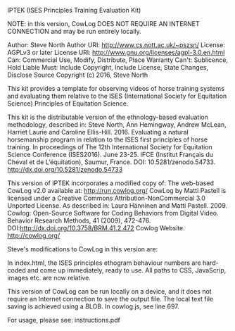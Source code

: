 IPTEK (ISES Principles Training Evaluation Kit)

NOTE: in this version, CowLog DOES NOT REQUIRE AN INTERNET CONNECTION and may be run entirely locally.

Author:  Steve North
Author URI:  http://www.cs.nott.ac.uk/~pszsn/
License: AGPLv3 or later
License URI: http://www.gnu.org/licenses/agpl-3.0.en.html
Can: Commercial Use, Modify, Distribute, Place Warranty
Can't: Sublicence, Hold Liable
Must: Include Copyright, Include License, State Changes, Disclose Source
Copyright (c) 2016, Steve North

This kit provides a template for observing videos of horse training systems and evaluating them relative to the ISES (International Society for Equitation Science) Principles of Equitation Science.

This kit is the distributable version of the ethnology-based evaluation methodology, described in:
Steve North, Ann Hemingway, Andrew McLean, Harriet Laurie and Caroline Ellis-Hill. 2016. Evaluating a natural horsemanship program in relation to the ISES first principles of horse training. In proceedings of The 12th International Society for Equitation Science Conference (ISES2016). June 23-25. IFCE (Institut Français du Cheval et de L’équitation), Saumur, France. DOI: 10.5281/zenodo.54733. http://dx.doi.org/10.5281/zenodo.54733

This version of IPTEK incorporates a modified copy of:
The web-based CowLog v2.0 available at: http://run.cowlog.org/
CowLog by Matti Pastell is licensed under a Creative Commons Attribution-NonCommercial 3.0 Unported License.
As described in:
Laura Hänninen and Matti Pastell. 2009. Cowlog: Open-Source Software for Coding Behaviors from Digital Video. Behavior Research Methods, 41 (2009), 472-476. DOI:http://dx.doi.org/10.3758/BRM.41.2.472
Cowlog Website. http://cowlog.org/

Steve's modifications to CowLog in this version are:

In index.html, the ISES principles ethogram behaviour numbers are hard-coded and come up immediately, ready to use.
All paths to CSS, JavaScrip, images etc. are now relative.

This version of CowLog can be run locally on a device, and it does not require an Internet connection to save the output file. The local text file saving is achieved using a BLOB. In cowlog.js, see line 697.




For usage, please see: instructions.pdf
